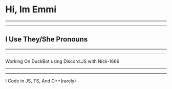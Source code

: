 # Hi, Im Emmi
___________________________________________________________________________________________________________________________________________________________________________________
___________________________________________________________________________________________________________________________________________________________________________________

## I Use They/She Pronouns
___________________________________________________________________________________________________________________________________________________________________________________
___________________________________________________________________________________________________________________________________________________________________________________

Working On DuckBot using Discord.JS with Nick-1666

___________________________________________________________________________________________________________________________________________________________________________________
___________________________________________________________________________________________________________________________________________________________________________________

I Code in JS, TS, And C++(rarely)

